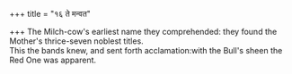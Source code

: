 +++
title = "१६ ते मन्वत"

+++
The Milch-cow's earliest name they comprehended: they found the Mother's thrice-seven noblest titles.  
     This the bands knew, and sent forth acclamation:with the Bull's sheen the Red One was apparent.